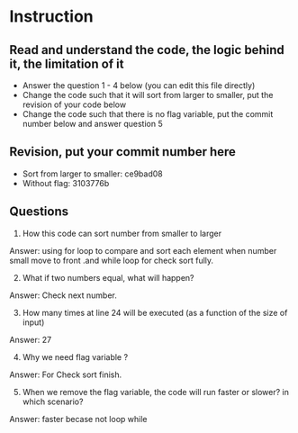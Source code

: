 ﻿# Instruction

## Read and understand the code, the logic behind it, the limitation of it
* Answer the question 1 - 4 below (you can edit this file directly)
* Change the code such that it will sort from larger to smaller, put the revision of your code below
* Change the code such that there is no flag variable, put the commit number below and answer question 5 


## Revision, put your commit number here
* Sort from larger to smaller: ce9bad08
* Without flag: 3103776b

## Questions
1. How this code can sort number from smaller to larger
 
Answer:  using for loop to compare and sort each element when number small move to front .and while loop for check sort fully.

2. What if two numbers equal, what will happen? 

Answer: Check next number.

3. How many times at line 24 will be executed (as a function of the size of input) 

Answer: 27 

4. Why we need flag variable ? 

Answer: For Check sort finish.

5. When we remove the flag variable, the code will run faster or slower? in which scenario? 

Answer: faster becase not loop while
